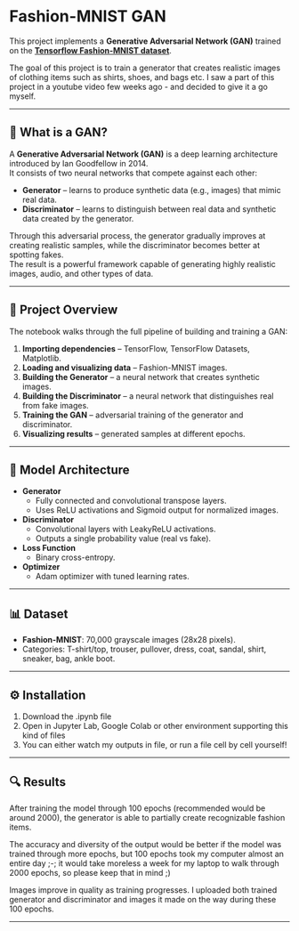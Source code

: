 # Fashion-MNIST GAN

This project implements a **Generative Adversarial Network (GAN)** trained on the **[Tensorflow Fashion-MNIST dataset]([https://github.com/zalandoresearch/fashion-mnist](https://www.tensorflow.org/datasets/catalog/fashion_mnist?hl=pl))**. 

The goal of this project is to train a generator that creates realistic images of clothing items such as shirts, shoes, and bags etc. I saw a part of this project in a youtube video few weeks ago - and decided to give it a go myself.

---

## 🧠 What is a GAN?

A **Generative Adversarial Network (GAN)** is a deep learning architecture introduced by Ian Goodfellow in 2014.  
It consists of two neural networks that compete against each other:  

- **Generator** – learns to produce synthetic data (e.g., images) that mimic real data.  
- **Discriminator** – learns to distinguish between real data and synthetic data created by the generator.  

Through this adversarial process, the generator gradually improves at creating realistic samples, while the discriminator becomes better at spotting fakes.  
The result is a powerful framework capable of generating highly realistic images, audio, and other types of data.

---

## 📌 Project Overview
The notebook walks through the full pipeline of building and training a GAN:
1. **Importing dependencies** – TensorFlow, TensorFlow Datasets, Matplotlib.
2. **Loading and visualizing data** – Fashion-MNIST images.
3. **Building the Generator** – a neural network that creates synthetic images.
4. **Building the Discriminator** – a neural network that distinguishes real from fake images.
5. **Training the GAN** – adversarial training of the generator and discriminator.
6. **Visualizing results** – generated samples at different epochs.

---

## 🧩 Model Architecture
- **Generator**
  - Fully connected and convolutional transpose layers.
  - Uses ReLU activations and Sigmoid output for normalized images.
- **Discriminator**
  - Convolutional layers with LeakyReLU activations.
  - Outputs a single probability value (real vs fake).
- **Loss Function**
  - Binary cross-entropy.
- **Optimizer**
  - Adam optimizer with tuned learning rates.

---

## 📊 Dataset
- **Fashion-MNIST**: 70,000 grayscale images (28x28 pixels).
- Categories: T-shirt/top, trouser, pullover, dress, coat, sandal, shirt, sneaker, bag, ankle boot.

---

## ⚙️ Installation

1. Download the .ipynb file
2. Open in Jupyter Lab, Google Colab or other environment supporting this kind of files
3. You can either watch my outputs in file, or run a file cell by cell yourself!

---

## 🔍 Results

After training the model through 100 epochs (recommended would be around 2000), the generator is able to partially create recognizable fashion items. 

The accuracy and diversity of the output would be better if the model was trained through more epochs, but 100 epochs took my computer almost an entire day ;-; it would take moreless a week for my laptop to walk through 2000 epochs, so please keep that in mind ;)

Images improve in quality as training progresses. I uploaded both trained generator and discriminator and images it made on the way during these 100 epochs.

---





